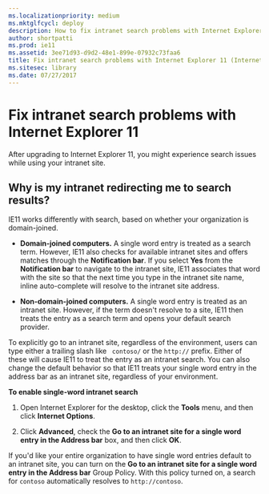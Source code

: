 ```yaml
---
ms.localizationpriority: medium
ms.mktglfcycl: deploy
description: How to fix intranet search problems with Internet Explorer 11
author: shortpatti
ms.prod: ie11
ms.assetid: 3ee71d93-d9d2-48e1-899e-07932c73faa6
title: Fix intranet search problems with Internet Explorer 11 (Internet Explorer 11 for IT Pros)
ms.sitesec: library
ms.date: 07/27/2017
---
```



# Fix intranet search problems with Internet Explorer 11
After upgrading to Internet Explorer 11, you might experience search issues while using your intranet site.

## Why is my intranet redirecting me to search results?
IE11 works differently with search, based on whether your organization is domain-joined.

-   **Domain-joined computers.** A single word entry is treated as a search term. However, IE11 also checks for available intranet sites and offers matches through the **Notification bar**. If you select **Yes** from the **Notification bar** to navigate to the intranet site, IE11 associates that word with the site so that the next time you type in the intranet site name, inline auto-complete will resolve to the intranet site address.

-   **Non-domain-joined computers.** A single word entry is treated as an intranet site. However, if the term doesn't resolve to a site, IE11 then treats the entry as a search term and opens your default search provider.

To explicitly go to an intranet site, regardless of the environment, users can type either a trailing slash like ` contoso/` or the `http://` prefix. Either of these will cause IE11 to treat the entry as an intranet search. You can also change the default behavior so that IE11 treats your single word entry in the address bar as an intranet site, regardless of your environment.

 **To enable single-word intranet search**

1.  Open Internet Explorer for the desktop, click the **Tools** menu, and then click **Internet Options**.

2.  Click **Advanced**, check the **Go to an intranet site for a single word entry in the Address bar** box, and then click **OK**.

If you'd like your entire organization to have single word entries default to an intranet site, you can turn on the **Go to an intranet site for a single word entry in the Address bar** Group Policy. With this policy turned on, a search for `contoso` automatically resolves to `http://contoso`.

 

 




